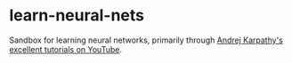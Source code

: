 # learn-neural-nets
Sandbox for learning neural networks, primarily through [Andrej Karpathy's excellent tutorials on YouTube](https://www.youtube.com/playlist?list=PLAqhIrjkxbuWI23v9cThsA9GvCAUhRvKZ).
